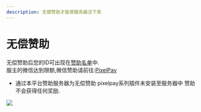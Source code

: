 ```yaml
---
description: 无偿赞助才能使服务器活下来
---
```


# 无偿赞助

无偿赞助后您的ID可出现在[赞助名单](https://doc.skycraft.cn/zz/zz)中.  
服主的微信达到限额,微信赞助请前往:[PixelPay](https://vexrmb.kukeidc.cn/index.php/serverpay/index/id/11096.html)
- 通过本平台赞助服务器为无偿赞助 pixelpay系列插件未安装至服务器中 赞助不会获得任何奖励.

![](https://s3.ax1x.com/2020/11/29/D6zZRI.png)

